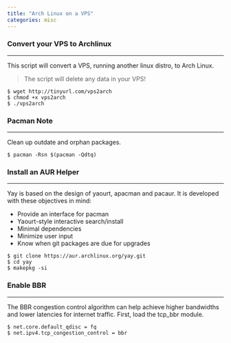 ```yaml
---
title: "Arch Linux on a VPS"
categories: misc
---
```


### Convert your VPS to Archlinux
---
This script will convert a VPS, running another linux distro, to Arch Linux.

>The script will delete any data in your VPS!

```shell
$ wget http://tinyurl.com/vps2arch
$ chmod +x vps2arch
$ ./vps2arch
```

### Pacman Note
---
Clean up outdate and orphan packages.
```shell
$ pacman -Rsn $(pacman -Qdtq)
```

### Install an AUR Helper
---
Yay is based on the design of yaourt, apacman and pacaur. It is developed with these objectives in mind:

* Provide an interface for pacman
* Yaourt-style interactive search/install
* Minimal dependencies
* Minimize user input
* Know when git packages are due for upgrades

```shell
$ git clone https://aur.archlinux.org/yay.git
$ cd yay
$ makepkg -si
```

### Enable BBR
---
The BBR congestion control algorithm can help achieve higher bandwidths and lower latencies for internet traffic. First, load the tcp_bbr module.
```shell
$ net.core.default_qdisc = fq  
$ net.ipv4.tcp_congestion_control = bbr  
```
